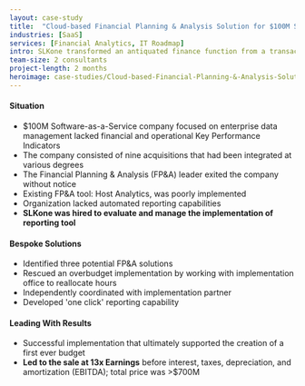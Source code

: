 ```yaml
---
layout: case-study
title:  "Cloud-based Financial Planning & Analysis Solution for $100M Software-As-A-Service Company"
industries: [SaaS]
services: [Financial Analytics, IT Roadmap]
intro: SLKone transformed an antiquated finance function from a transaction manager to a strategic business partner
team-size: 2 consultants
project-length: 2 months
heroimage: case-studies/Cloud-based-Financial-Planning-&-Analysis-Solution-for-$100M-Software-As-A-Service-Company.jpg
---
```


#### Situation
- $100M Software-as-a-Service company focused on enterprise data management lacked financial and operational Key Performance Indicators​
- The company consisted of nine acquisitions that had been integrated at various degrees​
- The Financial Planning & Analysis (FP&A) leader exited the company without notice​
- Existing FP&A tool: Host Analytics, was poorly implemented​
- Organization lacked automated reporting capabilities​
- **SLKone was hired to evaluate and  manage the implementation of reporting tool**

#### Bespoke Solutions
- Identified three potential FP&A solutions​
- Rescued an overbudget implementation by working with implementation office to reallocate hours ​
- Independently coordinated with implementation partner​
- Developed 'one click' reporting capability

#### Leading With Results
- Successful implementation that ultimately supported the creation of a first ever budget​
- **Led to the sale at 13x Earnings** before interest, taxes, depreciation, and amortization (EBITDA); total price was >$700M
